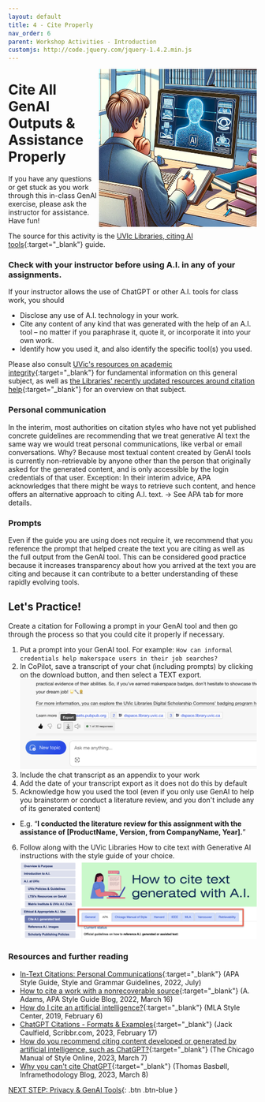 ```yaml
---
layout: default
title: 4 - Cite Properly
nav_order: 6
parent: Workshop Activities - Introduction
customjs: http://code.jquery.com/jquery-1.4.2.min.js
---
```

<img src="images/4-citing-ai.png" style="float:right;width:320px;height:320px;" alt="A person citing AI generated content"> 

# Cite All GenAI Outputs & Assistance Properly

If you have any questions or get stuck as you work through this in-class GenAI exercise, please ask the instructor for assistance.  Have fun!

The source for this activity is the [UVIc Libraries, citing AI tools](https://libguides.uvic.ca/AI_Tools/citing_AI_text){:target="_blank"} guide. 

### Check with your instructor before using A.I. in any of your assignments. 
If your instructor allows the use of ChatGPT or other A.I. tools for class work, you should 
- Disclose any use of A.I. technology in your work.
- Cite any content of any kind that was generated with the help of an A.I. tool – no matter if you paraphrase it, quote it, or incorporate it into your own work.
- Identify how you used it, and also identify the specific tool(s) you used. 

Please also consult [UVic's resources on academic integrity](https://www.uvic.ca/students/academics/academic-integrity/index.php){:target="_blank"} for fundamental information on this general subject, as well as [the Libraries' recently updated resources around citation help](https://www.uvic.ca/library/help/citation/index.php){:target="_blank"} for an overview on that subject. 

### Personal communication
In the interim, most authorities on citation styles who have not yet published concrete guidelines are recommending that we treat generative AI text the same way we would treat personal communications, like verbal or email conversations. Why? Because most textual content created by GenAI tools is currently non-retrievable by anyone other than the person that originally asked for the generated content, and is only accessible by the login credentials of that user. Exception: In their interim advice, APA acknowledges that there might be ways to retrieve such content, and hence offers an alternative approach to citing A.I. text. → See APA tab for more details.

### Prompts
Even if the guide you are using does not require it, we recommend that you reference the prompt that helped create the text you are citing as well as the full output from the GenAI tool. This can be considered good practice because it increases transparency about how you arrived at the text you are citing and because it can contribute to a better understanding of these rapidly evolving tools.

## Let's Practice!
Create a citation for Following a prompt in your GenAI tool and then go through the process so that you could cite it properly if necessary.
1. Put a prompt into your GenAI tool. For example: ```How can informal credentials help makerspace users in their job searches?```
2. In CoPilot, save a transcript of your chat (including prompts) by clicking on the download button, and then select a TEXT export.
<br><img src="images/5-copilot-download.png"  alt="Copilot download button"><br>
3. Include the chat transcript as an appendix to your work
4. Add the date of your transcript export as it does not do this by default 
5. Acknowledge how you used the tool (even if you only use GenAI to help you brainstorm or conduct a literature review, and you don't include any of its generated content)
  - E.g. “**I conducted the literature review for this assignment with the assistance of [ProductName, Version, from CompanyName, Year].**”
6. Follow along with the UVic Libraries How to cite text with Generative AI instructions with the style guide of your choice.
<br><img src="images/5-style-guides.png"  alt="style guide instructions on UVic libraries website"><br>

### Resources and further reading
- [In-Text Citations: Personal Communications](https://apastyle.apa.org/style-grammar-guidelines/citations/personal-communications){:target="_blank"} (APA Style Guide, Style and Grammar Guidelines, 2022, July)
- [How to cite a work with a nonrecoverable source](https://apastyle.apa.org/blog/nonrecoverable-sources){:target="_blank"} (A. Adams, APA Style Guide Blog, 2022, March 16) 
- [How do I cite an artificial intelligence?](https://style.mla.org/citing-artificial-intelligence/){:target="_blank"} (MLA Style Center, 2019, February 6)
- [ChatGPT Citations - Formats & Examples](https://www.scribbr.com/ai-tools/chatgpt-citations/){:target="_blank"} (Jack Caulfield, Scribbr.com, 2023, February 17)
- [How do you recommend citing content developed or generated by artificial intelligence, such as ChatGPT?](https://www.chicagomanualofstyle.org/qanda/data/faq/topics/Documentation/faq0422.html){:target="_blank"} (The Chicago Manual of Style Online, 2023, March 7)
- [Why you can't cite ChatGPT](https://blog.cbs.dk/inframethodology/?p=6193){:target="_blank"} (Thomas Basbøll, Inframethodology Blog, 2023, March 8)

[NEXT STEP: Privacy & GenAI Tools](5-privacy.html){: .btn .btn-blue }
